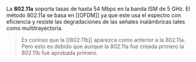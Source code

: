 La **802.11a** soporta tasas de hasta 54 Mbps en la banda ISM de 5 GHz. El método 802.11a se basa en [[OFDM]] ya que este usa el espectro con eficiencia y resiste las degradaciones de las señales inalámbricas tales como multitrayectoria.

> Es curioso que la [[802.11b]] aparezca como anterior a la 802.11a. Pero esto es debido que aunque la 802.11a fue creada primero la 802.11b fue aprobada primero.